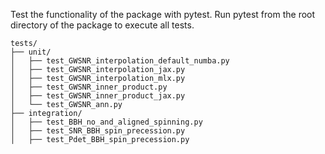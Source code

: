 Test the functionality of the package with pytest.
Run pytest from the root directory of the package to execute all tests.

```
tests/
├── unit/
│   ├── test_GWSNR_interpolation_default_numba.py   
│   ├── test_GWSNR_interpolation_jax.py   
│   ├── test_GWSNR_interpolation_mlx.py   
│   ├── test_GWSNR_inner_product.py   
│   ├── test_GWSNR_inner_product_jax.py           
│   └── test_GWSNR_ann.py             
├── integration/
│   ├── test_BBH_no_and_aligned_spinning.py
│   ├── test_SNR_BBH_spin_precession.py
│   ├── test_Pdet_BBH_spin_precession.py
```